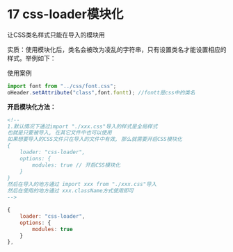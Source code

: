 # 17 css-loader模块化

让CSS类名样式只能在导入的模块用

实质：使用模块化后，类名会被改为凌乱的字符串，只有设置类名才能设置相应的样式。举例如下：

使用案例

```js
import font from "../css/font.css";
oHeader.setAttribute("class",font.fontt); //fontt是css中的类名
```

**开启模块化方法：**

```html
<!--
1.默认情况下通过import "./xxx.css"导入的样式是全局样式
也就是只要被导入, 在其它文件中也可以使用
如果想要导入的CSS文件只在导入的文件中有效, 那么就需要开启CSS模块化
{
    loader: "css-loader",
    options: {
        modules: true // 开启CSS模块化
    }
}
然后在导入的地方通过 import xxx from "./xxx.css"导入
然后在使用的地方通过 xxx.className方式使用即可
-->
```

```js
{
	loader: "css-loader",
	options: {
		modules: true
	}
},
```

